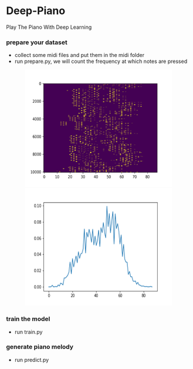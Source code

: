# Deep-Piano
Play The Piano With Deep Learning
### prepare your dataset
- collect some midi files and put them in the midi folder
- run prepare.py, we will count the frequency at which notes are pressed
<div align="center">
  <img src="images/sequence.png" height="320" width="400" >
  <img src="images/count.png" height="320" width="400" >
</div>

### train the model
- run train.py

### generate piano melody
- run predict.py
